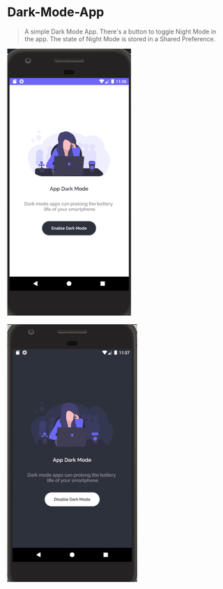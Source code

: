 # Dark-Mode-App
>A simple Dark Mode App. There's a button to toggle Night Mode in the app. The state of Night Mode is stored in a Shared Preference.

<div style="align:center">
  <img src ="/Screenshot_1.png"/>
</div>
<br>
<div style="align:center">
  <img src ="/Screenshot_2.png"/>
</div>
